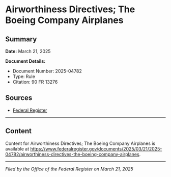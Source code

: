 # Airworthiness Directives; The Boeing Company Airplanes

## Summary

**Date:** March 21, 2025

**Document Details:**
- Document Number: 2025-04782
- Type: Rule
- Citation: 90 FR 13276

## Sources
- [Federal Register](https://www.federalregister.gov/documents/2025/03/21/2025-04782/airworthiness-directives-the-boeing-company-airplanes)

---

## Content

Content for Airworthiness Directives; The Boeing Company Airplanes is available at https://www.federalregister.gov/documents/2025/03/21/2025-04782/airworthiness-directives-the-boeing-company-airplanes.

---

*Filed by the Office of the Federal Register on March 21, 2025*
